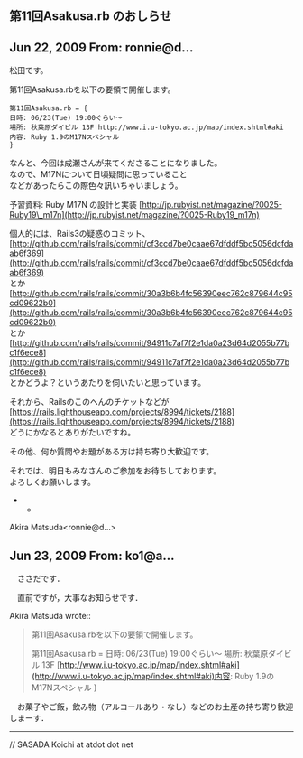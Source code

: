 ## 第11回Asakusa.rb のおしらせ

## Jun 22, 2009 From: ronnie@d...

松田です。

第11回Asakusa.rbを以下の要領で開催します。

    第11回Asakusa.rb = {
    日時: 06/23(Tue) 19:00ぐらい～
    場所: 秋葉原ダイビル 13F http://www.i.u-tokyo.ac.jp/map/index.shtml#aki
    内容: Ruby 1.9のM17Nスペシャル
    }

なんと、今回は成瀬さんが来てくださることになりました。  
なので、M17Nについて日頃疑問に思っていること  
などがあったらこの際色々訊いちゃいましょう。

予習資料: Ruby M17N の設計と実装 [http://jp.rubyist.net/magazine/?0025-Ruby19\_m17n](http://jp.rubyist.net/magazine/?0025-Ruby19_m17n)

個人的には、Rails3の疑惑のコミット、  
[http://github.com/rails/rails/commit/cf3ccd7be0caae67dfddf5bc5056dcfdaab6f369](http://github.com/rails/rails/commit/cf3ccd7be0caae67dfddf5bc5056dcfdaab6f369)  
とか  
[http://github.com/rails/rails/commit/30a3b6b4fc56390eec762c879644c95cd09622b0](http://github.com/rails/rails/commit/30a3b6b4fc56390eec762c879644c95cd09622b0)  
とか  
[http://github.com/rails/rails/commit/94911c7af7f2e1da0a23d64d2055b77bc1f6ece8](http://github.com/rails/rails/commit/94911c7af7f2e1da0a23d64d2055b77bc1f6ece8)  
とかどうよ？というあたりを伺いたいと思っています。

それから、Railsのこのへんのチケットなどが  
[https://rails.lighthouseapp.com/projects/8994/tickets/2188](https://rails.lighthouseapp.com/projects/8994/tickets/2188)  
どうにかなるとありがたいですね。

その他、何か質問やお題がある方は持ち寄り大歓迎です。

それでは、明日もみなさんのご参加をお待ちしております。  
よろしくお願いします。

- -

Akira Matsuda\<ronnie@d...\>

## Jun 23, 2009 From: ko1@a...

　ささだです．

　直前ですが，大事なお知らせです．

Akira Matsuda wrote::

> 第11回Asakusa.rbを以下の要領で開催します。
> 
> 第11回Asakusa.rb = 日時: 06/23(Tue) 19:00ぐらい～ 場所: 秋葉原ダイビル 13F [http://www.i.u-tokyo.ac.jp/map/index.shtml#aki](http://www.i.u-tokyo.ac.jp/map/index.shtml#aki)内容: Ruby 1.9のM17Nスペシャル }

　お菓子やご飯，飲み物（アルコールあり・なし）などのお土産の持ち寄り歓迎  
しまーす．

* * *

// SASADA Koichi at atdot dot net

